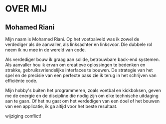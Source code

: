 #  OVER MIJ
## Mohamed Riani


Mijn naam is Mohamed Riani. Op het voetbalveld was ik zowel de verdediger als de aanvaller, als linksachter en linksvoor. Die dubbele rol neem ik nu mee in de wereld van code.

Als verdediger bouw ik graag aan solide, betrouwbare back-end systemen. Als aanvaller hou ik ervan om creatieve oplossingen te bedenken en strakke, gebruiksvriendelijke interfaces te bouwen. De strategie van het spel en de precisie van een perfecte pass zie ik terug in het schrijven van efficiënte code.

Mijn hobby's buiten het programmeren, zoals voetbal en kickboksen, geven me de energie en de discipline die nodig zijn om elke technische uitdaging aan te gaan. Of het nu gaat om het verdedigen van een doel of het bouwen van een applicatie, ik ga altijd voor het beste resultaat.



wijziging conflict!

